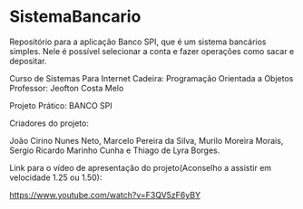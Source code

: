 # SistemaBancario
Repositório para a aplicação Banco SPI, que é um sistema bancários simples. Nele é possível selecionar a conta e fazer operações como sacar e depositar.

Curso de Sistemas Para Internet
Cadeira: Programação Orientada a Objetos
Professor: Jeofton Costa Melo

Projeto Prático: BANCO SPI

Criadores do projeto:

João Cirino Nunes Neto, Marcelo Pereira da Silva, Murilo Moreira Morais, Sergio Ricardo Marinho Cunha e Thiago de Lyra Borges.

Link para o vídeo de apresentação do projeto(Aconselho a assistir em velocidade 1.25 ou 1.50):

https://www.youtube.com/watch?v=F3QV5zF6yBY
